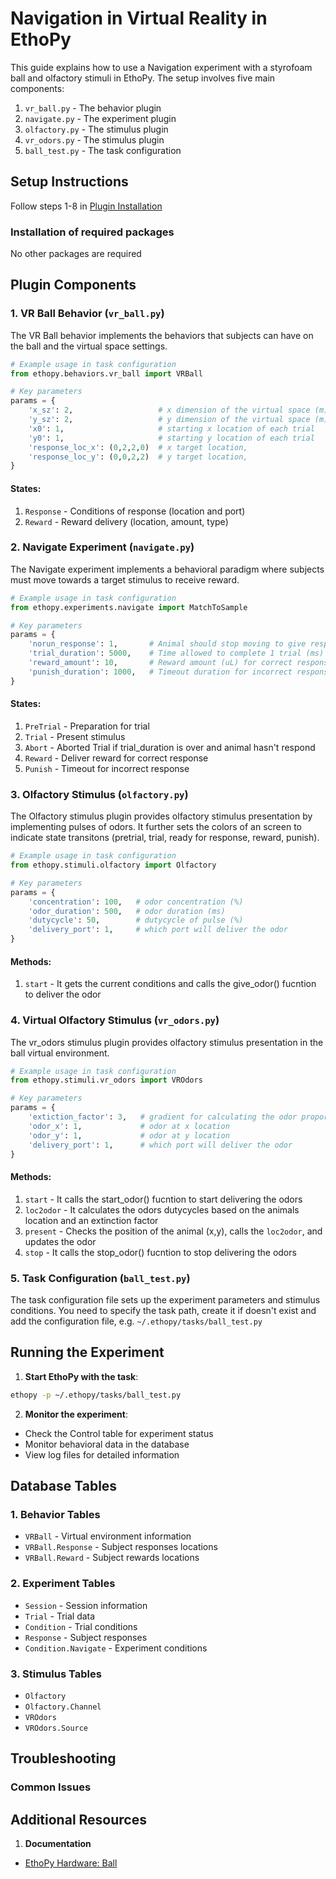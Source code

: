# Navigation in Virtual Reality in EthoPy

This guide explains how to use a Navigation experiment with a styrofoam ball and olfactory stimuli in EthoPy. The setup involves five main components:

1. `vr_ball.py` - The behavior plugin
2. `navigate.py` - The experiment plugin
3. `olfactory.py` - The stimulus plugin
4. `vr_odors.py` - The stimulus plugin
5. `ball_test.py` - The task configuration

## Setup Instructions

Follow steps 1-8 in [Plugin Installation](https://github.com/ef-lab/ethopy_plugins)

### Installation of required packages

No other packages are required <!-- !!! Double check!!!! -->

## Plugin Components

### 1. VR Ball Behavior (`vr_ball.py`)

The VR Ball behavior implements the behaviors that subjects can have on the ball and the virtual space settings.

```python
# Example usage in task configuration
from ethopy.behaviors.vr_ball import VRBall 

# Key parameters
params = {
    'x_sz': 2,                   # x dimension of the virtual space (m)
    'y_sz': 2,                   # y dimension of the virtual space (m)
    'x0': 1,                     # starting x location of each trial 
    'y0': 1,                     # starting y location of each trial 
    'response_loc_x': (0,2,2,0)  # x target location,
    'response_loc_y': (0,0,2,2)  # y target location,
}
```

#### States:
1. `Response` - Conditions of response (location and port)
2. `Reward` - Reward delivery (location, amount, type)


### 2. Navigate Experiment (`navigate.py`)

The Navigate experiment implements a behavioral paradigm where subjects must move towards a target stimulus to receive reward.

```python
# Example usage in task configuration
from ethopy.experiments.navigate import MatchToSample

# Key parameters
params = {
    'norun_response': 1,       # Animal should stop moving to give response and receive reward
    'trial_duration': 5000,    # Time allowed to complete 1 trial (ms)
    'reward_amount': 10,       # Reward amount (uL) for correct response
    'punish_duration': 1000,   # Timeout duration for incorrect response (ms)
}
```

#### States:
1. `PreTrial` - Preparation for trial
2. `Trial` - Present stimulus
3. `Abort` - Aborted Trial if trial_duration is over and animal hasn't respond
5. `Reward` - Deliver reward for correct response
6. `Punish` - Timeout for incorrect response

### 3. Olfactory Stimulus (`olfactory.py`)

The Olfactory stimulus plugin provides olfactory stimulus presentation by implementing pulses of odors. It further sets the colors of an screen to indicate state transitons (pretrial, trial, ready for response, reward, punish).

```python
# Example usage in task configuration
from ethopy.stimuli.olfactory import Olfactory

# Key parameters
params = {
    'concentration': 100,   # odor concentration (%)
    'odor_duration': 500,   # odor duration (ms)
    'dutycycle': 50,        # dutycycle of pulse (%)
    'delivery_port': 1,     # which port will deliver the odor   
}
```

#### Methods:
1. `start`      - It gets the current conditions and calls the give_odor() fucntion to deliver the odor

### 4. Virtual Olfactory Stimulus (`vr_odors.py`)

The vr_odors stimulus plugin provides olfactory stimulus presentation in the ball virtual environment. 

```python
# Example usage in task configuration
from ethopy.stimuli.vr_odors import VROdors

# Key parameters
params = {
    'extiction_factor': 3,   # gradient for calculating the odor proportions at the different x, y locations
    'odor_x': 1,             # odor at x location
    'odor_y': 1,             # odor at y location
    'delivery_port': 1,      # which port will deliver the odor   
}
```

#### Methods:
1. `start`      - It calls the start_odor() fucntion to start delivering the odors
2. `loc2odor`   - It calculates the odors dutycycles based on the animals location and an extinction factor
3. `present`    - Checks the position of the animal (x,y), calls the `loc2odor`, and updates the odor
4. `stop`       - It calls the stop_odor() fucntion to stop delivering the odors

### 5. Task Configuration (`ball_test.py`)

The task configuration file sets up the experiment parameters and stimulus conditions. You need to specify the task path, create it if doesn't exist and add the configuration file, e.g. `~/.ethopy/tasks/ball_test.py`

## Running the Experiment

1. **Start EthoPy with the task**:

```bash
ethopy -p ~/.ethopy/tasks/ball_test.py
```

2. **Monitor the experiment**:
- Check the Control table for experiment status
- Monitor behavioral data in the database
- View log files for detailed information

## Database Tables

### 1. Behavior Tables
- `VRBall` - Virtual environment information
- `VRBall.Response` - Subject responses locations
- `VRBall.Reward` - Subject rewards locations

### 2. Experiment Tables
- `Session` - Session information
- `Trial` - Trial data
- `Condition` - Trial conditions
- `Response` - Subject responses
- `Condition.Navigate` - Experiment conditions

### 3. Stimulus Tables
- `Olfactory`
- `Olfactory.Channel`
- `VROdors`
- `VROdors.Source`


## Troubleshooting

### Common Issues


## Additional Resources

1. **Documentation**
- [EthoPy Hardware: Ball](https://github.com/ef-lab/ethopy_hardware/tree/main/VR_Ball)
